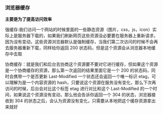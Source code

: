 ### 浏览器缓存

**主要是为了提高访问效率**

强缓存:我们访问一个网站的时候里面的一些静态资源（图片，css，js，icon）实际上是服务器下载的，如果我们刷新网页这些资源没必要要在服务器上重新请求，因为没有变动，这些资源浏览器默认是强制缓存，当我们第二次访问的时候不会再去服务器重新下载，同样给你返回 200 状态码，但是这个资源会从浏览器本地缓存中去取

协商缓存：就是我们和后台去协商这个资源要不要对它进行缓存，但如果这个资源是一个协商缓存的资源，那么第一次返回的结果里面它是一个 200 的状态码，同时会携带一个是否更新 Last-Modified 一个状态还会返回一个唯一标识 etag，可以理解为是一个内容资源的 hash，只要说这个资源在服务没有变化，那么下次再访问的时候，后台会对比这个标签 etag 进行对比和这个 Last-Modified 的一个时间，如果说这个资源没有变动，那么他会告诉你返回一个 304 的状态，浏览器接收到 304 的状态之后，会认为资源没有变化，只需要从本地把这个缓存资源拿出来就好
